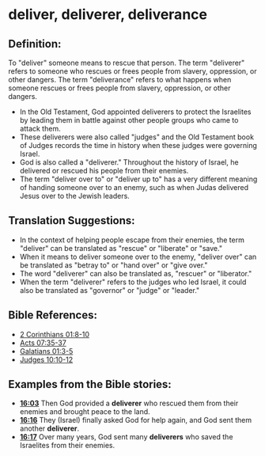 # deliver, deliverer, deliverance #

## Definition: ##

To "deliver" someone means to rescue that person. The term  "deliverer" refers to someone who rescues or frees people from slavery, oppression, or other dangers. The term "deliverance" refers to what happens when someone rescues or frees people from slavery, oppression, or other dangers.

* In the Old Testament, God appointed deliverers to protect the Israelites by leading them in battle against other people groups who came to attack them.
* These deliverers were also called "judges" and the Old Testament book of Judges records the time in history when these judges were governing Israel.
* God is also called a "deliverer." Throughout the history of Israel, he delivered or rescued his people from their enemies.
* The term "deliver over to" or "deliver up to" has a very different meaning of handing someone over to an enemy, such as when Judas delivered Jesus over to the Jewish leaders.

## Translation Suggestions: ##

* In the context of helping people escape from their enemies, the term "deliver" can be translated as "rescue" or "liberate" or "save."
* When it means to deliver someone over to the enemy, "deliver over" can be translated as "betray to" or "hand over" or "give over."
* The word "deliverer" can also be translated as, "rescuer" or "liberator."
* When the term "deliverer" refers to the judges who led Israel, it could also be translated as "governor" or "judge" or "leader."



## Bible References: ##

* [2 Corinthians 01:8-10](en/tn/2co/help/01/08)
* [Acts 07:35-37](en/tn/act/help/07/35)
* [Galatians 01:3-5](en/tn/gal/help/01/03)
* [Judges 10:10-12](en/tn/jdg/help/10/10)

## Examples from the Bible stories: ##

* __[16:03](en/tn/obs/help/16/03)__ Then God provided a __deliverer__  who rescued them from their enemies and brought peace to the land.
* __[16:16](en/tn/obs/help/16/16)__ They (Israel) finally asked God for help again, and God sent them another __deliverer__.
* __[16:17](en/tn/obs/help/16/17)__ Over many years, God sent many __deliverers__  who saved the Israelites from their enemies.